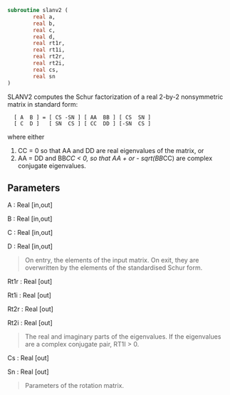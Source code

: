 ```fortran
subroutine slanv2 (
		real a,
		real b,
		real c,
		real d,
		real rt1r,
		real rt1i,
		real rt2r,
		real rt2i,
		real cs,
		real sn
)
```

 SLANV2 computes the Schur factorization of a real 2-by-2 nonsymmetric
 matrix in standard form:

      [ A  B ] = [ CS -SN ] [ AA  BB ] [ CS  SN ]
      [ C  D ]   [ SN  CS ] [ CC  DD ] [-SN  CS ]

 where either
 1) CC = 0 so that AA and DD are real eigenvalues of the matrix, or
 2) AA = DD and BB*CC < 0, so that AA + or - sqrt(BB*CC) are complex
 conjugate eigenvalues.

## Parameters
A : Real [in,out]

B : Real [in,out]

C : Real [in,out]

D : Real [in,out]
> On entry, the elements of the input matrix.
> On exit, they are overwritten by the elements of the
> standardised Schur form.

Rt1r : Real [out]

Rt1i : Real [out]

Rt2r : Real [out]

Rt2i : Real [out]
> The real and imaginary parts of the eigenvalues. If the
> eigenvalues are a complex conjugate pair, RT1I > 0.

Cs : Real [out]

Sn : Real [out]
> Parameters of the rotation matrix.

